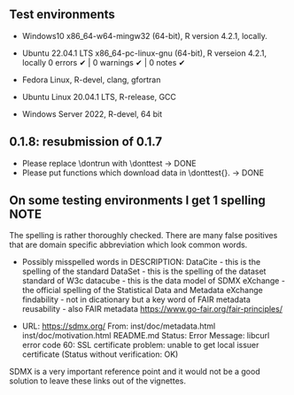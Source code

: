## Test environments

* Windows10 x86_64-w64-mingw32 (64-bit), R version 4.2.1, locally.
* Ubuntu 22.04.1 LTS x86_64-pc-linux-gnu (64-bit), R verseion 4.2.1, locally
0 errors ✔ | 0 warnings ✔ | 0 notes ✔

* Fedora Linux, R-devel, clang, gfortran
* Ubuntu Linux 20.04.1 LTS, R-release, GCC
* Windows Server 2022, R-devel, 64 bit

## 0.1.8: resubmission of 0.1.7

- Please replace \dontrun with \donttest -> DONE
- Please put functions which download data in \donttest{}. -> DONE

## On some testing environments I get 1 spelling NOTE

The spelling is rather thoroughly checked.  There are many false positives that are domain specific abbreviation which look common words.

* Possibly misspelled words in DESCRIPTION:
    DataCite - this is the spelling of the standard
    DataSet - this is the spelling of the dataset standard of W3c
    datacube - this is the data model of SDMX
    eXchange - the official spelling of the Statistical Data and Metadata eXchange
    findability - not in dicationary but a key word of FAIR metadata
    reusability - also FAIR metadata <https://www.go-fair.org/fair-principles/>
    
* URL: https://sdmx.org/
    From: inst/doc/metadata.html
          inst/doc/motivation.html
          README.md
    Status: Error
    Message: libcurl error code 60:
      	SSL certificate problem: unable to get local issuer certificate
      	(Status without verification: OK)
      	
SDMX is a very important reference point and it would not be a good solution to leave these links out of the vignettes.
